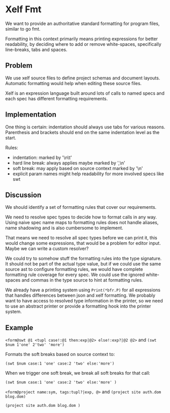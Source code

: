 Xelf Fmt
========

We want to provide an authoritative standard formatting for program files, similar to go fmt.

Formatting in this context primarily means printing expressions for better readability, by deciding
where to add or remove white-spaces, specifically line-breaks, tabs and spaces.

Problem
-------

We use xelf source files to define project schemas and document layouts. Automatic formatting would
help when editing these source files.

Xelf is an expression language built around lots of calls to named specs and each spec has different
formatting requirements.

Implementation
--------------

One thing is certain: indentation should always use tabs for various reasons.
Parenthesis and brackets should end on the same indentation level as the start.

Rules:
 * indentation: marked by '\n\t'
 * hard line break: always applies maybe marked by ',\n'
 * soft break: may apply based on source context marked by '\n'
 * explicit param names might help readability for more involved specs like swt

Discussion
----------

We should identify a set of formatting rules that cover our requirements.

We need to resolve spec types to decide how to format calls in any way. Using naive spec name maps
to formatting rules does not handle aliases, name shadowing and is also cumbersome to implement.

That means we need to resolve all spec types before we can print it, this would change some
expressions, that would be a problem for editor input. Maybe we can write a custom resolver?

We could try to somehow stuff the formatting rules into the type signature. It should not be part
of the actual type value, but if we could use the same source ast to configure formatting rules, we
would have complete formatting rule coverage for every spec. We could use the ignored white-spaces
and commas in the type source to hint at formatting rules.

We already have a printing system using `Print(*bfr.P)` for all expressions that handles differences
between json and xelf formatting. We probably want to have access to resolved type information
in the printer, so we need to use an abstract printer or provide a formatting hook into the
printer system.

Example
-------

`<form@swt @1
	<tupl case!:@1 then:exp|@2>
	else!:exp?|@2
@2>` and `(swt $num 1'one' 2'two' 'more')`

Formats the soft breaks based on source context to:

`(swt $num case:1 'one' case:2 'two' else:'more')`

When we trigger one soft break, we break all soft breaks for that call:

`(swt $num
	case:1 'one'
	case:2 'two'
	else:'more'
)`

`<form@project name:sym,
	tags:tupl?|exp,
@>` and `(project site auth.dom blog.dom)`

`(project site
	auth.dom
	blog.dom
)`
